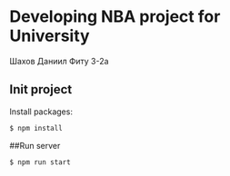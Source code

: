 # Developing NBA project for University
Шахов Даниил Фиту 3-2а
## Init project

Install packages:
```bash
$ npm install
```

##Run server
```bash
$ npm run start
```